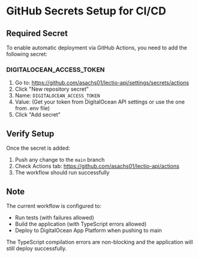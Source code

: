 # GitHub Secrets Setup for CI/CD

## Required Secret

To enable automatic deployment via GitHub Actions, you need to add the following secret:

### DIGITALOCEAN_ACCESS_TOKEN

1. Go to: https://github.com/asachs01/lectio-api/settings/secrets/actions
2. Click "New repository secret"
3. Name: `DIGITALOCEAN_ACCESS_TOKEN`
4. Value: (Get your token from DigitalOcean API settings or use the one from .env file)
5. Click "Add secret"

## Verify Setup

Once the secret is added:
1. Push any change to the `main` branch
2. Check Actions tab: https://github.com/asachs01/lectio-api/actions
3. The workflow should run successfully

## Note

The current workflow is configured to:
- Run tests (with failures allowed)
- Build the application (with TypeScript errors allowed)
- Deploy to DigitalOcean App Platform when pushing to main

The TypeScript compilation errors are non-blocking and the application will still deploy successfully.